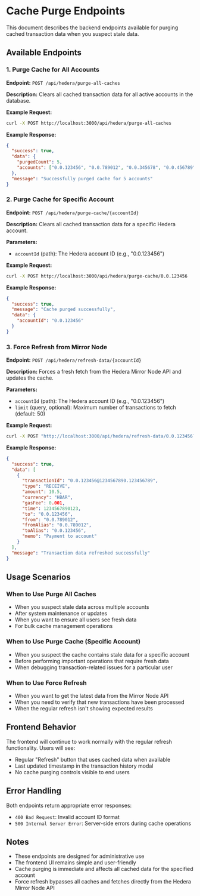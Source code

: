 # Cache Purge Endpoints

This document describes the backend endpoints available for purging cached transaction data when you suspect stale data.

## Available Endpoints

### 1. Purge Cache for All Accounts
**Endpoint:** `POST /api/hedera/purge-all-caches`

**Description:** Clears all cached transaction data for all active accounts in the database.

**Example Request:**
```bash
curl -X POST http://localhost:3000/api/hedera/purge-all-caches
```

**Example Response:**
```json
{
  "success": true,
  "data": {
    "purgedCount": 5,
    "accounts": ["0.0.123456", "0.0.789012", "0.0.345678", "0.0.456789", "0.0.567890"]
  },
  "message": "Successfully purged cache for 5 accounts"
}
```

### 2. Purge Cache for Specific Account
**Endpoint:** `POST /api/hedera/purge-cache/{accountId}`

**Description:** Clears all cached transaction data for a specific Hedera account.

**Parameters:**
- `accountId` (path): The Hedera account ID (e.g., "0.0.123456")

**Example Request:**
```bash
curl -X POST http://localhost:3000/api/hedera/purge-cache/0.0.123456
```

**Example Response:**
```json
{
  "success": true,
  "message": "Cache purged successfully",
  "data": {
    "accountId": "0.0.123456"
  }
}
```

### 3. Force Refresh from Mirror Node
**Endpoint:** `POST /api/hedera/refresh-data/{accountId}`

**Description:** Forces a fresh fetch from the Hedera Mirror Node API and updates the cache.

**Parameters:**
- `accountId` (path): The Hedera account ID (e.g., "0.0.123456")
- `limit` (query, optional): Maximum number of transactions to fetch (default: 50)

**Example Request:**
```bash
curl -X POST "http://localhost:3000/api/hedera/refresh-data/0.0.123456?limit=100"
```

**Example Response:**
```json
{
  "success": true,
  "data": [
    {
      "transactionId": "0.0.123456@1234567890.123456789",
      "type": "RECEIVE",
      "amount": 10.5,
      "currency": "HBAR",
      "gasFee": 0.001,
      "time": 1234567890123,
      "to": "0.0.123456",
      "from": "0.0.789012",
      "fromAlias": "0.0.789012",
      "toAlias": "0.0.123456",
      "memo": "Payment to account"
    }
  ],
  "message": "Transaction data refreshed successfully"
}
```

## Usage Scenarios

### When to Use Purge All Caches
- When you suspect stale data across multiple accounts
- After system maintenance or updates
- When you want to ensure all users see fresh data
- For bulk cache management operations

### When to Use Purge Cache (Specific Account)
- When you suspect the cache contains stale data for a specific account
- Before performing important operations that require fresh data
- When debugging transaction-related issues for a particular user

### When to Use Force Refresh
- When you want to get the latest data from the Mirror Node API
- When you need to verify that new transactions have been processed
- When the regular refresh isn't showing expected results

## Frontend Behavior

The frontend will continue to work normally with the regular refresh functionality. Users will see:
- Regular "Refresh" button that uses cached data when available
- Last updated timestamp in the transaction history modal
- No cache purging controls visible to end users

## Error Handling

Both endpoints return appropriate error responses:
- `400 Bad Request`: Invalid account ID format
- `500 Internal Server Error`: Server-side errors during cache operations

## Notes

- These endpoints are designed for administrative use
- The frontend UI remains simple and user-friendly
- Cache purging is immediate and affects all cached data for the specified account
- Force refresh bypasses all caches and fetches directly from the Hedera Mirror Node API
